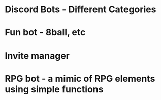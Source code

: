 # Discord Bots - Different Categories


# Fun bot - 8ball, etc
# Invite manager 
# RPG bot - a mimic of RPG elements using simple functions

